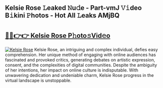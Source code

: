 ## Kelsie Rose 𝙻eaked 𝙽u𝚍e - Part-vmJ 𝚅𝚒deo B𝚒kini 𝙿hotos - Hot All 𝙻eaks AMjBQ

# <h2><a href="http://ld3ep4.urlbe.top/?page=Kelsie+Rose">🔗🔗👉👉 Kelsie Rose P𝚑oto𝚜Vid𝚎o</a></h2>

[![Kelsie Rose](https://i.imgur.com/eBuTRDB.gif)](http://ld3ep4.urlbe.top/?page=Kelsie+Rose)
Kelsie Rose, an intriguing and complex individual, defies easy comprehension. Her unique method of engaging with online audiences has fascinated and provoked critics, generating debates on artistic expression, consent, and the complexities of digital communities. Despite the ambiguity of her intentions, her impact on online culture is indisputable. With unwavering dedication and undeniable charm, Kelsie Rose progress in the virtual landscape is unstoppable.
